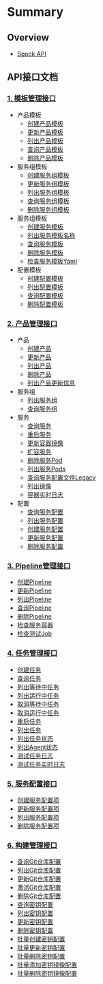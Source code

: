 # Summary

## Overview

* [Spock API](README.md)

## API接口文档

### [1. 模板管理接口](APIs/template/README.md)

* 产品模板
  * [创建产品模板](APIs/template/product/create_product_tmpl.md)
  * [更新产品模板](APIs/template/product/update_product_tmpl.md)
  * [列出产品模板](APIs/template/product/list_product_tmpl.md)
  * [查询产品模板](APIs/template/product/get_product_tmpl.md)
  * [删除产品模板](APIs/template/product/delete_product_tmpl.md)
* 服务组模板
  * [创建服务组模板](APIs/template/group/create_group_tmpl.md)
  * [更新服务组模板](APIs/template/group/update_group_tmpl.md)
  * [列出服务组模板](APIs/template/group/list_group_tmpl.md)
  * [查询服务组模板](APIs/template/group/get_group_tmpl.md)
  * [删除服务组模板](APIs/template/group/delete_group_tmpl.md)
* 服务组模板
  * [创建服务模板](APIs/template/service/create_service_tmpl.md)
  * [列出服务模板名称](APIs/template/service/list_service_tmpl.md)
  * [查询服务模板](APIs/template/service/get_service_tmpl.md)
  * [删除服务模板](APIs/template/service/delete_service_tmpl.md)
  * [检查服务模板Yaml](APIs/template/service/validate_service_yaml.md)
* 配置模板
  * [创建配置模板](APIs/template/config/create_config_tmpl.md)
  * [列出配置模板](APIs/template/config/list_config_tmpl.md)
  * [查询配置模板](APIs/template/config/get_config_tmpl.md)
  * [删除配置模板](APIs/template/config/delete_config_tmpl.md)

### [2. 产品管理接口](APIs/product/README.md)
* 产品
  * [创建产品](APIs/product/create_product.md)
  * [更新产品](APIs/product/update_product.md)
  * [列出产品](APIs/product/list_product.md)
  * [删除产品](APIs/product/delete_product.md)
  * [列出产品更新信息](APIs/product/list_product_revision.md)
* 服务组
  * [列出服务组](APIs/product/list_group.md)
  * [查询服务组](APIs/product/get_group.md)
* 服务
  * [查询服务](APIs/product/get_service.md)
  * [重启服务](APIs/product/restart_service.md)
  * [更新容器镜像](APIs/product/update_container_image.md)
  * [扩容服务](APIs/product/scale_service.md)
  * [删除服务Pod](APIs/product/delete_pod.md)
  * [列出服务Pods](APIs/product/list_service_pods.md)
  * [查询服务配置文件Legacy](APIs/product/get_configmap_legacy.md)
  * [列出镜像](APIs/product/list_image.md)
  * [容器实时日志](APIs/product/container_log_ws.md)
* 配置
  * [查询服务配置](APIs/product/configmap/get_configmap.md)
  * [列出服务配置](APIs/product/configmap/list_configmaps.md)
  * [创建服务配置](APIs/product/configmap/create_configmap.md)
  * [更新服务配置](APIs/product/configmap/update_configmap.md)
  * [删除服务配置](APIs/product/configmap/delete_configmap.md)
    
### [3. Pipeline管理接口](APIs/pipeline/README.md)
  * [创建Pipeline](APIs/pipeline/create_pipeline.md)
  * [更新Pipeline](APIs/pipeline/update_pipeline.md)
  * [列出Pipeline](APIs/pipeline/list_pipeline.md)
  * [查询Pipeline](APIs/pipeline/get_pipeline.md)
  * [删除Pipeline](APIs/pipeline/delete_pipeline.md)
  * [检查服务容器](APIs/pipeline/get_service_container.md)
  * [检查测试Job](APIs/pipeline/validate_test_job.md)

### [4. 任务管理接口](APIs/task/README.md)
  * [创建任务](APIs/task/create_task.md)
  * [查询任务](APIs/task/get_task.md)
  * [列出等待中任务](APIs/task/list_pending_task.md)
  * [列出运行中任务](APIs/task/list_running_task.md)
  * [取消等待中任务](APIs/task/cancel_pending_task.md)
  * [取消运行中任务](APIs/task/cancel_running_task.md)
  * [重启任务](APIs/task/restart_task.md)
  * [列出任务](APIs/task/list_task.md)
  * [列出任务状态](APIs/task/list_task_status.md)
  * [列出Agent状态](APIs/task/list_agent_status.md)
  * [测试任务日志](APIs/task/test_job_logs.md)
  * [测试任务实时日志](APIs/task/test_job_logs_ws.md)

### [5. 服务配置接口](APIs/keystore/README.md)
  * [创建服务配置项](APIs/keystore/create_keystore.md)
  * [更新服务配置项](APIs/keystore/update_keystore.md)
  * [列出服务配置项](APIs/keystore/list_keystore.md)
  * [删除服务配置项](APIs/keystore/delete_keystore.md)

### [6. 构建管理接口](APIs/reaper/README.md)
  * [查询Git仓库配置](APIs/reaper/get_repo.md)
  * [列出Git仓库配置](APIs/reaper/list_repo.md)
  * [更新Git仓库配置](APIs/reaper/update_repo.md)
  * [激活Git仓库配置](APIs/reaper/activate_repo.md)
  * [删除Git仓库配置](APIs/reaper/delete_repo.md)
  * [查询密钥配置](APIs/reaper/get_secret.md)
  * [列出密钥配置](APIs/reaper/list_secret.md)
  * [更新密钥配置](APIs/reaper/update_secret.md)
  * [删除密钥配置](APIs/reaper/delete_secret.md)
  * [批量创建密钥配置](APIs/reaper/create_repo_secret.md)
  * [批量更新密钥配置](APIs/reaper/update_repo_secret.md)
  * [批量删除密钥配置](APIs/reaper/delete_repo_secret.md)
  * [批量添加密钥镜像配置](APIs/reaper/add_repo_secret_images.md)
  * [批量删除密钥镜像配置](APIs/reaper/delete_repo_secret_images.md)
  
